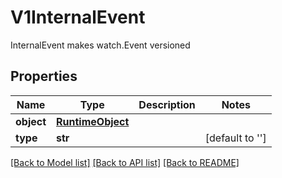 # V1InternalEvent

InternalEvent makes watch.Event versioned
## Properties
Name | Type | Description | Notes
------------ | ------------- | ------------- | -------------
**object** | [**RuntimeObject**](RuntimeObject.md) |  | 
**type** | **str** |  | [default to '']

[[Back to Model list]](../README.md#documentation-for-models) [[Back to API list]](../README.md#documentation-for-api-endpoints) [[Back to README]](../README.md)


